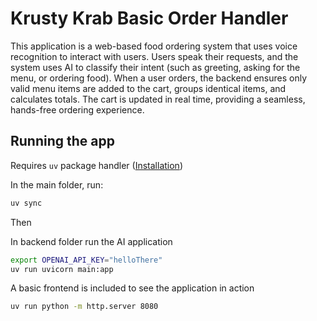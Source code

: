 # Krusty Krab Basic Order Handler 
This application is a web-based food ordering system that uses voice recognition to interact with users. Users speak their requests, and the system uses AI to classify their intent (such as greeting, asking for the menu, or ordering food). When a user orders, the backend ensures only valid menu items are added to the cart, groups identical items, and calculates totals. The cart is updated in real time, providing a seamless, hands-free ordering experience.

## Running the app
Requires `uv` package handler ([Installation](https://docs.astral.sh/uv/getting-started/installation/))

In the main folder, run:
```bash
uv sync
```
Then 

In backend folder run the AI application
```bash
export OPENAI_API_KEY="helloThere"
uv run uvicorn main:app 
```

A basic frontend is included to see the application in action
```bash
uv run python -m http.server 8080
```
